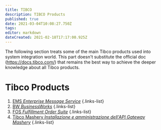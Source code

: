 ```yaml
---
title: TIBCO
description: TIBCO Products
published: true
date: 2021-03-04T10:08:27.750Z
tags: 
editor: markdown
dateCreated: 2021-02-18T17:17:00.925Z
---
```


The following section treats some of the main Tibco products used into system integration world.
This part doesn't substitute the official doc (https://docs.tibco.com/) that remains the best way to achieve the deeper knowledge about all Tibco products.

# Tibco Products

1. [EMS *Enterprise Message Service*](/integration/tibco/ems)
{.links-list}
2. [BW *BusinessWorks*](/integration/tibco/bw)
{.links-list}
3. [FOS *Fulfillment Order Suite*](/training/integration/tibco/fos)
{.links-list}
4. [Tibco Mashery *Installazione e amministrazione dell'API Gateway Mashery*](/integration/tibco/mashery)
{.links-list}